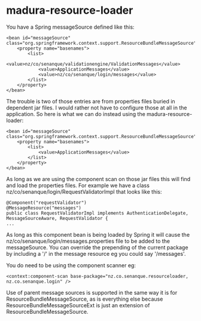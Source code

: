 # madura-resource-loader

You have a Spring messageSource defined like this:

```
<bean id="messageSource" class="org.springframework.context.support.ResourceBundleMessageSource">
	<property name="basenames">
		<list>
			<value>nz/co/senanque/validationengine/ValidationMessages</value>
			<value>ApplicationMessages</value>
			<value>nz/co/senanque/login/messages</value>
		</list>
	</property>
</bean>
```
The trouble is two of those entries are from properties files buried in dependent jar files. I would rather not have to configure
those at all in the application. So here is what we can do instead using the madura-resource-loader:
```
<bean id="messageSource" class="org.springframework.context.support.ResourceBundleMessageSource">
	<property name="basenames">
		<list>
			<value>ApplicationMessages</value>
		</list>
	</property>
</bean>
```
As long as we are using the component scan on those jar files this will find and load the properties files.
For example we have a class nz/co/senanque/login/RequestValidatorImpl that looks like this:
```
@Component("requestValidator")
@MessageResource("messages")
public class RequestValidatorImpl implements AuthenticationDelegate, MessageSourceAware, RequestValidator {
...
```
As long as this component bean is being loaded by Spring it will cause the nz/co/senanque/login/messages.properties file to
be added to the messageSource. You can override the prepending of the current package by including a '/' in the message resource
eg you could say '/messages'.

You do need to be using the component scanner eg:
```
<context:component-scan base-package="nz.co.senanque.resourceloader, nz.co.senanque.login" />

```
Use of parent message sources is supported in the same way it is for ResourceBundleMessageSource, as is everything else because
ResourceBundleMessageSourceExt is just an extension of ResourceBundleMessageSource.